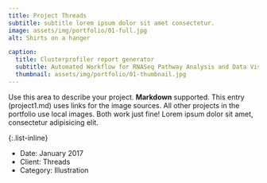```yaml
---
title: Project Threads
subtitle: subtitle lorem ipsum dolor sit amet consectetur.
image: assets/img/portfolio/01-full.jpg
alt: Shirts on a hanger

caption:
  title: Clusterprofiler report generator
  subtitle: Automated Workflow for RNASeq Pathway Analysis and Data Visualisation 
  thumbnail: assets/img/portfolio/01-thumbnail.jpg
---
```

Use this area to describe your project. **Markdown** supported. This entry (project1.md) uses links for the image sources. All other projects in the portfolio use local images. Both work just fine! Lorem ipsum dolor sit amet, consectetur adipisicing elit. 

{:.list-inline}
- Date: January 2017
- Client: Threads
- Category: Illustration